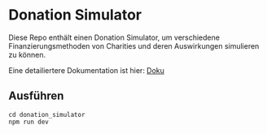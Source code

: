 # Donation Simulator

Diese Repo enthält einen Donation Simulator, um verschiedene Finanzierungsmethoden
von Charities und deren Auswirkungen simulieren zu können.

Eine detailiertere Dokumentation ist hier: [Doku](documentation.md)

## Ausführen
```
cd donation_simulator
npm run dev
```